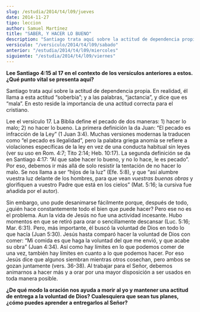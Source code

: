```yaml
---
slug: /estudia/2014/t4/l09/jueves
date: 2014-11-27
tipo: leccion
author: Samuel Martínez
title: "SABER, Y HACER LO BUENO"
description: "Santiago trata aquí sobre la actitud de dependencia propia. En realidad, él  llama a esta actitud “soberbia”; y a las palabras, “jactancia”, y dice que es  “mala”. En esto reside la importancia de una actitud correcta para el cristiano."
versiculo: "/versiculo/2014/t4/l09/sabado"
anterior: "/estudia/2014/t4/l09/miercoles"
siguiente: "/estudia/2014/t4/l09/viernes"
---
```


**Lee Santiago 4:15 al 17 en el contexto de los versículos anteriores a estos. ¿Qué punto vital se presenta aquí?**

Santiago trata aquí sobre la actitud de dependencia propia. En realidad, él llama a esta actitud “soberbia”; y a las palabras, “jactancia”, y dice que es “mala”. En esto reside la importancia de una actitud correcta para el cristiano.

Lee el versículo 17. La Biblia define el pecado de dos maneras: 1) hacer lo malo; 2) no hacer lo bueno. La primera definición la da Juan: “El pecado es infracción de la Ley” (1 Juan 3:4). Muchas versiones modernas la traducen como “el pecado es ilegalidad”, pero la palabra griega anomía se refiere a violaciones específicas de la ley en vez de una conducta habitual sin leyes (ver su uso en Rom. 4:7; Tito 2:14; Heb. 10:17). La segunda definición se da en Santiago 4:17: “Al que sabe hacer lo bueno, y no lo hace, le es pecado”. Por eso, debemos ir más allá de solo resistir la tentación de no hacer lo malo. Se nos llama a ser “hijos de la luz” (Efe. 5:8), y que “así alumbre vuestra luz delante de los hombres, para que vean _vuestras buenas obras_ y glorifiquen a vuestro Padre que está en los cielos” (Mat. 5:16; la cursiva fue añadida por el autor).

Sin embargo, uno pude desanimarse fácilmente porque, después de todo, ¿quién hace constantemente todo el bien que puede hacer? Pero ese no es el problema. Aun la vida de Jesús no fue una actividad incesante. Hubo momentos en que se retiró para orar o sencillamente descansar (Luc. 5:16; Mar. 6:31). Pero, más importante, él buscó la voluntad de Dios en todo lo que hacía (Juan 5:30). Jesús hasta comparó hacer la voluntad de Dios con comer: “Mi comida es que haga la voluntad del que me envió, y que acabe su obra” (Juan 4:34). Así como hay límites en lo que podemos comer de una vez, también hay límites en cuanto a lo que podemos hacer. Por eso Jesús dice que algunos siembran mientras otros cosechan, pero ambos se gozan juntamente (vers. 36-38). Al trabajar para el Señor, debemos animarnos a hacer más y a orar por una mayor disposición a ser usados en toda manera posible.

**¿De qué modo la oración nos ayuda a morir al yo y mantener una actitud de entrega a la voluntad de Dios? Cualesquiera que sean tus planes, ¿cómo puedes aprender a entregarlos al Señor?**
